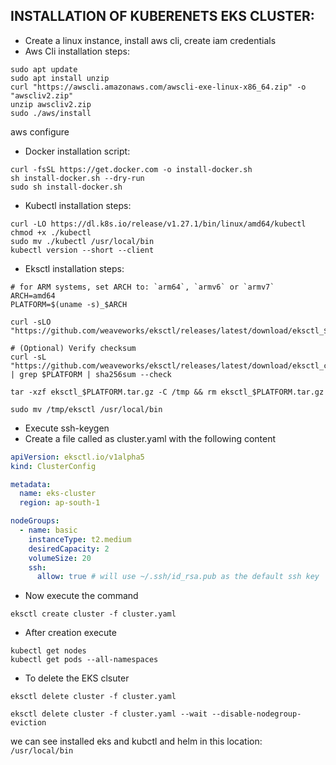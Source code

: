 INSTALLATION OF KUBERENETS EKS CLUSTER:
----------------------------------------
* Create a linux instance, install aws cli, create iam credentials
* Aws Cli installation steps:
```
sudo apt update
sudo apt install unzip 
curl "https://awscli.amazonaws.com/awscli-exe-linux-x86_64.zip" -o "awscliv2.zip"
unzip awscliv2.zip
sudo ./aws/install
```
aws configure
* Docker installation script:
```
curl -fsSL https://get.docker.com -o install-docker.sh
sh install-docker.sh --dry-run
sudo sh install-docker.sh
``` 
* Kubectl installation steps:
```
curl -LO https://dl.k8s.io/release/v1.27.1/bin/linux/amd64/kubectl
chmod +x ./kubectl
sudo mv ./kubectl /usr/local/bin 
kubectl version --short --client
```
* Eksctl installation steps:
```
# for ARM systems, set ARCH to: `arm64`, `armv6` or `armv7`
ARCH=amd64
PLATFORM=$(uname -s)_$ARCH

curl -sLO "https://github.com/weaveworks/eksctl/releases/latest/download/eksctl_$PLATFORM.tar.gz"

# (Optional) Verify checksum
curl -sL "https://github.com/weaveworks/eksctl/releases/latest/download/eksctl_checksums.txt" | grep $PLATFORM | sha256sum --check

tar -xzf eksctl_$PLATFORM.tar.gz -C /tmp && rm eksctl_$PLATFORM.tar.gz

sudo mv /tmp/eksctl /usr/local/bin
```
* Execute ssh-keygen 
* Create a file called as cluster.yaml with the following content
```yaml
apiVersion: eksctl.io/v1alpha5
kind: ClusterConfig

metadata:
  name: eks-cluster
  region: ap-south-1

nodeGroups:
  - name: basic
    instanceType: t2.medium
    desiredCapacity: 2
    volumeSize: 20
    ssh:
      allow: true # will use ~/.ssh/id_rsa.pub as the default ssh key
```
* Now execute the command 
```
eksctl create cluster -f cluster.yaml      
```
* After creation execute
```
kubectl get nodes
kubectl get pods --all-namespaces
```
* To delete the EKS clsuter
```
eksctl delete cluster -f cluster.yaml  
```
```
eksctl delete cluster -f cluster.yaml --wait --disable-nodegroup-eviction
```


we can see installed eks and kubctl and helm in this location:  `/usr/local/bin`
